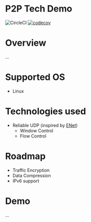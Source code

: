 # P2P Tech Demo
![CircleCI](https://img.shields.io/circleci/build/github/42milez/p2p-techdemo/master?token=d96746bb95c952ba079e569f683d11478f419ebb) [![codecov](https://codecov.io/gh/42milez/p2p-techdemo/branch/master/graph/badge.svg?token=IQG9ZT9JZ4)](https://codecov.io/gh/42milez/p2p-techdemo)

# Overview

...

# Supported OS

- Linux

# Technologies used

- Reliable UDP (inspired by [ENet](https://github.com/lsalzman/enet))
  - Window Control
  - Flow Control

# Roadmap

- Traffic Encryption
- Data Compression
- IPv6 support

# Demo

...
